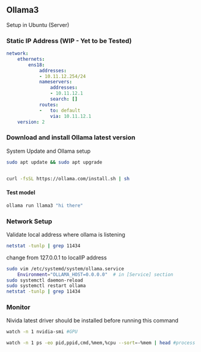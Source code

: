 ## Ollama3
Setup in Ubuntu (Server)


### Static IP Address (WIP - Yet to be Tested)
```yaml
network:
    ethernets:
        ens18:
            addresses:
            - 10.11.12.254/24
            nameservers:
                addresses:
                - 10.11.12.1
                search: []
            routes:
            -   to: default
                via: 10.11.12.1
    version: 2
```

### Download and install Ollama latest version

System Update and Ollama setup  
```bash
sudo apt update && sudo apt upgrade


curl -fsSL https://ollama.com/install.sh | sh
```

#### Test model 
```bash
ollama run llama3 "hi there"
```


### Network Setup

Validate local address where ollama is listening
```bash
netstat -tunlp | grep 11434

```

change from 127.0.0.1 to localIP address 
```bash
sudo vim /etc/systemd/system/ollama.service
	Environment="OLLAMA_HOST=0.0.0.0"  # in [Service] section
sudo systemctl daemon-reload
sudo systemctl restart ollama
netstat -tunlp | grep 11434
```


### Monitor
Nivida latest driver should be installed before running this command

```bash
watch -n 1 nvidia-smi #GPU

watch -n 1 ps -eo pid,ppid,cmd,%mem,%cpu --sort=-%mem | head #process
```
